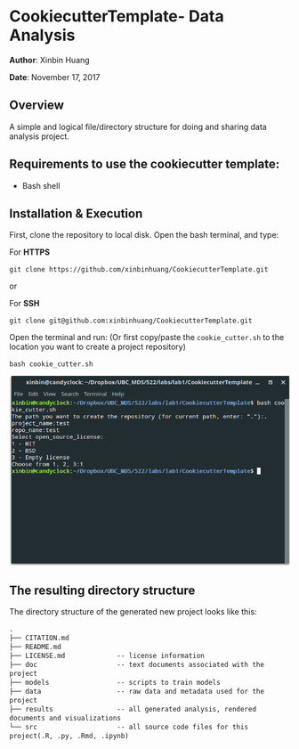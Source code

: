 # CookiecutterTemplate- Data Analysis
__Author__: Xinbin Huang

__Date__:  November 17, 2017

## Overview
A simple and logical file/directory structure for doing and sharing data analysis project.

## Requirements to use the cookiecutter template:

- Bash shell 

## Installation & Execution
First, clone the repository to local disk. Open the bash terminal, and type:

For __HTTPS__
```
git clone https://github.com/xinbinhuang/CookiecutterTemplate.git
```
or

For __SSH__
```
git clone git@github.com:xinbinhuang/CookiecutterTemplate.git
```

Open the terminal and run: (Or first copy/paste the `cookie_cutter.sh` to the location you want to create a project repository)

```
bash cookie_cutter.sh
```
![](test.png)

## The resulting directory structure
The directory structure of the generated new project looks like this:

```
.
├── CITATION.md       
├── README.md              
├── LICENSE.md             -- license information 
├── doc                    -- text documents associated with the project 
├── models                 -- scripts to train models 
├── data                   -- raw data and metadata used for the project
├── results                -- all generated analysis, rendered documents and visualizations  
└── src                    -- all source code files for this project(.R, .py, .Rmd, .ipynb)
```

